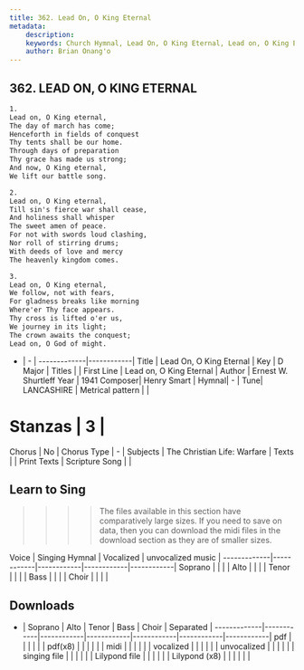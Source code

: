 ```yaml
---
title: 362. Lead On, O King Eternal
metadata:
    description: 
    keywords: Church Hymnal, Lead On, O King Eternal, Lead on, O King Eternal, 
    author: Brian Onang'o
---
```



## 362. LEAD ON, O KING ETERNAL

```txt
1.
Lead on, O King eternal,
The day of march has come;
Henceforth in fields of conquest
Thy tents shall be our home.
Through days of preparation
Thy grace has made us strong;
And now, O King eternal,
We lift our battle song.

2.
Lead on, O King eternal,
Till sin's fierce war shall cease,
And holiness shall whisper
The sweet amen of peace.
For not with swords loud clashing,
Nor roll of stirring drums;
With deeds of love and mercy
The heavenly kingdom comes.

3.
Lead on, O King eternal,
We follow, not with fears,
For gladness breaks like morning
Where'er Thy face appears.
Thy cross is lifted o'er us,
We journey in its light;
The crown awaits the conquest;
Lead on, O God of might.
```

- |   -  |
-------------|------------|
Title | Lead On, O King Eternal |
Key | D Major |
Titles |  |
First Line | Lead on, O King Eternal |
Author | Ernest W. Shurtleff
Year | 1941
Composer| Henry Smart |
Hymnal|  - |
Tune| LANCASHIRE |
Metrical pattern | |
# Stanzas | 3 |
Chorus | No |
Chorus Type | - |
Subjects | The Christian Life: Warfare |
Texts |  |
Print Texts | 
Scripture Song |  |
  
## Learn to Sing

>>>> The files available in this section have comparatively large sizes. If you need to save on data, then you can download the midi files in the download section as they are of smaller sizes.

Voice |  Singing Hymnal | Vocalized | unvocalized music |
-------------|------------|------------|------------|------------|
Soprano | | | |
Alto | | | |
Tenor | | | |
Bass | | | |
Choir | | | |

## Downloads

- |  Soprano | Alto | Tenor | Bass | Choir | Separated |
-------------|------------|------------|------------|------------|------------|------------|
pdf | | | | | |
pdf(x8) | | | | | |
midi | | | | | |
vocalized | | | | | |
unvocalized | | | | | |
singing file | | | | | |
Lilypond file | | | | | |
Lilypond (x8) | | | | | |
  